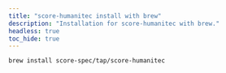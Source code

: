 ```yaml
---
title: "score-humanitec install with brew"
description: "Installation for score-humanitec with brew."
headless: true
toc_hide: true
---
```


```bash
brew install score-spec/tap/score-humanitec
```
